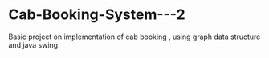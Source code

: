 # Cab-Booking-System---2

Basic project on implementation of cab booking , using graph data structure and java swing.
